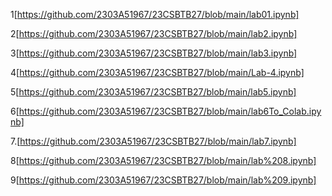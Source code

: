 1[https://github.com/2303A51967/23CSBTB27/blob/main/lab01.ipynb]

2[https://github.com/2303A51967/23CSBTB27/blob/main/lab2.ipynb]

3[https://github.com/2303A51967/23CSBTB27/blob/main/lab3.ipynb]

4[https://github.com/2303A51967/23CSBTB27/blob/main/Lab-4.ipynb]

5[https://github.com/2303A51967/23CSBTB27/blob/main/lab5.ipynb]

6[https://github.com/2303A51967/23CSBTB27/blob/main/lab6To_Colab.ipynb]

7.[https://github.com/2303A51967/23CSBTB27/blob/main/lab7.ipynb]

8[https://github.com/2303A51967/23CSBTB27/blob/main/lab%208.ipynb]

9[https://github.com/2303A51967/23CSBTB27/blob/main/lab%209.ipynb]
